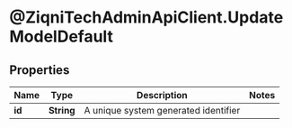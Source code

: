 # @ZiqniTechAdminApiClient.UpdateModelDefault

## Properties

Name | Type | Description | Notes
------------ | ------------- | ------------- | -------------
**id** | **String** | A unique system generated identifier | 


